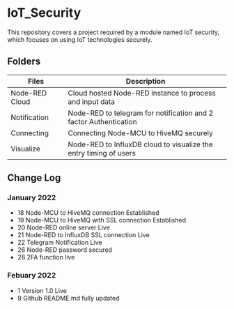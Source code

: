 # IoT_Security
This repository covers a project required by a module named IoT security, which focuses on using IoT technologies securely.

## Folders
| Files | Description |  
| ----------- | ----------- |  
| Node-RED Cloud | Cloud hosted Node-RED instance to process and input data |  
| Notification | Node-RED to telegram for notification and 2 factor Authentication |
| Connecting | Connecting Node-MCU to HiveMQ securely |
| Visualize | Node-RED to InfluxDB cloud to visualize the entry timing of users |


## Change Log
### January 2022
- 18 Node-MCU to HiveMQ connection Established 
- 19 Node-MCU to HiveMQ with SSL connection Established 
- 20 Node-RED online server Live
- 21 Node-RED to InfluxDB SSL connection Live
- 22 Telegram Notification Live
- 26 Node-RED password secured
- 28 2FA function live

### Febuary 2022
- 1 Version 1.0 Live
- 9 Github README.md fully updated 
